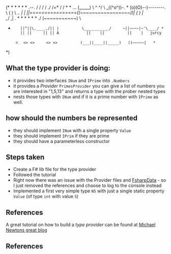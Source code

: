 
(*
                                                       *
     *                                                          *
                                  *                  *        .--.
      \/ \/  \/  \/                                        ./   /=*
        \/     \/      *            *                ...  (_____)
         \ ^ ^/                                       \ \_((^o^))-.     *
         (o)(O)--)--------\.                           \   (   ) \  \._.
         |    |  ||================((~~~~~~~~~~~~~~~~~))|   ( )   |     \
          \__/             ,|        \. * * * * * * ./  (~~~~~~~~~~~)    \
   *        ||^||\.____./|| |          \___________/     ~||~~~~|~'\____/ *
            || ||     || || A            ||    ||          ||    |   jurcy
     *      <> <>     <> <>          (___||____||_____)   ((~~~~~|   *

*)


## What the type provider is doing:
- it provides two interfaces `INum` and `IPrime` into `.Numbers`
- it provides a *Provider* `PrimesProvider` you can give a list of numbers you are interested in "1,5,13" and returns a type with the prober nested types
- nests those types with `INum` and if it is a prime number with `IPrime` as well.

## how should the numbers be represented

- they should implement `INum` with a single property `Value`
- they should implement `IPrim` if they are prime
- they should have a parameterless constructor


## Steps taken
- Create a F\# lib file for the type provider
- Followed the tutorial
- Right now there was an issue with the Provider files and [FsharpData] - so I just removed the references and choose to log to the console instead
- Implemented a first very simple type `N5` with just a single static property `Value` (of type `int` with value `5`)


## References

A great tutorial on how to build a *type provider* can be found at [Michael Newtons great blog][mvann]


## References
[mvann]: http://blog.mavnn.co.uk/type-providers-from-the-ground-up/ "Michael Newton: Type providers from the ground up"
[FsharpData]: https://fsharp.github.io/FSharp.Data/